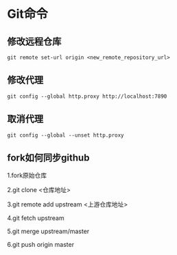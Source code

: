 # Git命令

## 修改远程仓库

`git remote set-url origin <new_remote_repository_url>`

## 修改代理

`git config --global http.proxy http://localhost:7890`

## 取消代理

`git config --global --unset http.proxy	`

## fork如何同步github

1.fork原始仓库

2.git clone <仓库地址>

3.git remote add upstream <上游仓库地址>

4.git fetch upstream

5.git merge upstream/master

6.git push origin master
